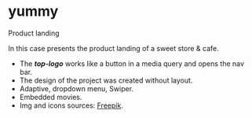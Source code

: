 # yummy
Product landing

In this case presents the product landing of a sweet store & cafe.

- The ***top-logo*** works like a button in a media query and opens the nav bar.
- The design of the project was created without layout.
- Adaptive, dropdown menu, Swiper.
- Embedded movies.
- Img and icons sources: [Freepik](https://www.freepik.com/).
